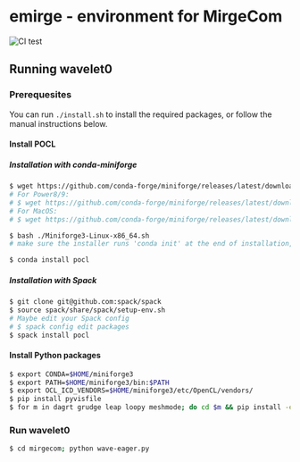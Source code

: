 # emirge - environment for MirgeCom

![CI test](https://github.com/illinois-ceesd/emirge/workflows/CI%20test/badge.svg)

## Running wavelet0


### Prerequesites

You can run `./install.sh` to install the required packages, or follow the manual instructions below.

#### Install POCL

##### Installation with conda-miniforge

```bash
$ wget https://github.com/conda-forge/miniforge/releases/latest/download/Miniforge3-Linux-x86_64.sh
# For Power8/9:
# $ wget https://github.com/conda-forge/miniforge/releases/latest/download/Miniforge3-Linux-ppc64le.sh
# For MacOS:
# $ wget https://github.com/conda-forge/miniforge/releases/latest/download/Miniforge3-MacOSX-x86_64.sh

$ bash ./Miniforge3-Linux-x86_64.sh
# make sure the installer runs 'conda init' at the end of installation, or run it manually.

$ conda install pocl
```

##### Installation with Spack

```bash
$ git clone git@github.com:spack/spack
$ source spack/share/spack/setup-env.sh
# Maybe edit your Spack config
# $ spack config edit packages
$ spack install pocl
```

#### Install Python packages

```bash
$ export CONDA=$HOME/miniforge3
$ export PATH=$HOME/miniforge3/bin:$PATH
$ export OCL_ICD_VENDORS=$HOME/miniforge3/etc/OpenCL/vendors/
$ pip install pyvisfile
$ for m in dagrt grudge leap loopy meshmode; do cd $m && pip install -e . && cd ..; done
```

### Run wavelet0

```bash
$ cd mirgecom; python wave-eager.py
```
